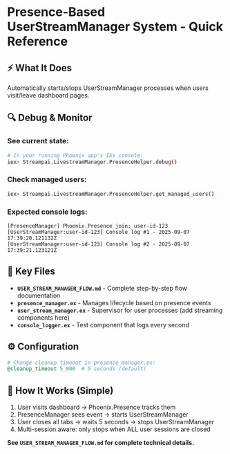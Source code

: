 # Presence-Based UserStreamManager System - Quick Reference

## ⚡ What It Does
Automatically starts/stops UserStreamManager processes when users visit/leave dashboard pages.

## 🔍 Debug & Monitor

### **See current state:**
```bash
# In your running Phoenix app's IEx console:
iex> Streampai.LivestreamManager.PresenceHelper.debug()
```

### **Check managed users:**
```bash  
iex> Streampai.LivestreamManager.PresenceHelper.get_managed_users()
```

### **Expected console logs:**
```
[PresenceManager] Phoenix.Presence join: user-id-123
[UserStreamManager:user-id-123] Console log #1 - 2025-09-07 17:39:20.121132Z
[UserStreamManager:user-id-123] Console log #2 - 2025-09-07 17:39:21.123121Z
```

## 📁 Key Files
- **`USER_STREAM_MANAGER_FLOW.md`** - Complete step-by-step flow documentation
- **`presence_manager.ex`** - Manages lifecycle based on presence events  
- **`user_stream_manager.ex`** - Supervisor for user processes (add streaming components here)
- **`console_logger.ex`** - Test component that logs every second

## ⚙️ Configuration
```elixir
# Change cleanup timeout in presence_manager.ex:
@cleanup_timeout 5_000  # 5 seconds (default)
```

## 🎯 How It Works (Simple)
1. User visits dashboard → Phoenix.Presence tracks them
2. PresenceManager sees event → starts UserStreamManager
3. User closes all tabs → waits 5 seconds → stops UserStreamManager
4. Multi-session aware: only stops when ALL user sessions are closed

**See `USER_STREAM_MANAGER_FLOW.md` for complete technical details.**